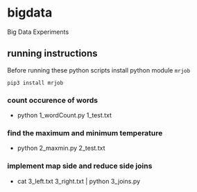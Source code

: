 # bigdata
Big Data Experiments

## running instructions
Before running these python scripts install python module `mrjob`

``` pip3 install mrjob ```

### count occurence of words
- python 1_wordCount.py 1_test.txt

### find the maximum and minimum temperature
- python 2_maxmin.py 2_test.txt

### implement map side and reduce side joins 
- cat 3_left.txt 3_right.txt | python 3_joins.py
